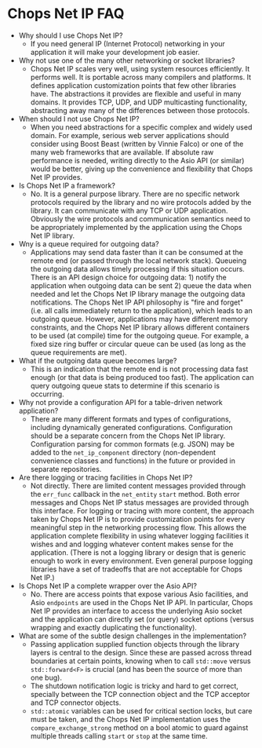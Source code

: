 # Chops Net IP FAQ

- Why should I use Chops Net IP?
  - If you need general IP (Internet Protocol) networking in your application it will make your development job easier.
- Why not use one of the many other networking or socket libraries?
  - Chops Net IP scales very well, using system resources efficiently. It performs well. It is portable across many compilers and platforms. It defines application customization points that few other libraries have. The abstractions it provides are flexible and useful in many domains. It provides TCP, UDP, and UDP multicasting functionality, abstracting away many of the differences between those protocols.
- When should I not use Chops Net IP?
  - When you need abstractions for a specific complex and widely used domain. For example, serious web server applications should consider using Boost Beast (written by Vinnie Falco) or one of the many web frameworks that are available. If absolute raw performance is needed, writing directly to the Asio API (or similar) would be better, giving up the convenience and flexibility that Chops Net IP provides.
- Is Chops Net IP a framework?
  - No. It is a general purpose library. There are no specific network protocols required by the library and no wire protocols added by the library. It can communicate with any TCP or UDP application. Obviously the wire protocols and communication semantics need to be appropriately implemented by the application using the Chops Net IP library.
- Wny is a queue required for outgoing data?
  - Applications may send data faster than it can be consumed at the remote end (or passed through the local network stack). Queueing the outgoing data allows timely processing if this situation occurs. There is an API design choice for outgoing data: 1) notify the application when outgoing data can be sent 2) queue the data when needed and let the Chops Net IP library manage the outgoing data notifications. The Chops Net IP API philosophy is "fire and forget" (i.e. all calls immediately return to the application), which leads to an outgoing queue. However, applications may have different memory constraints, and the Chops Net IP library allows different containers to be used (at compile) time for the outgoing queue. For example, a fixed size ring buffer or circular queue can be used (as long as the queue requirements are met).
- What if the outgoing data queue becomes large?
  - This is an indication that the remote end is not processing data fast enough (or that data is being produced too fast). The application can query outgoing queue stats to determine if this scenario is occurring.
- Why not provide a configuration API for a table-driven network application?
  - There are many different formats and types of configurations, including dynamically generated configurations. Configuration should be a separate concern from the Chops Net IP library. Configuration parsing for common formats (e.g. JSON) may be added to the `net_ip_component` directory (non-dependent convenience classes and functions) in the future or provided in separate repositories.
- Are there logging or tracing facilities in Chops Net IP?
  - Not directly. There are limited content messages provided through the `err_func` callback in the `net_entity` `start` method. Both error messages and Chops Net IP status messages are provided through this interface. For logging or tracing with more content, the approach taken by Chops Net IP is to provide customization points for every meaningful step in the networking processing flow. This allows the application complete flexibility in using whatever logging facilities it wishes and and logging whatever content makes sense for the application. (There is not a logging library or design that is generic enough to work in every environment. Even general purpose logging libraries have a set of tradeoffs that are not acceptable for Chops Net IP.)
- Is Chops Net IP a complete wrapper over the Asio API?
  - No. There are access points that expose various Asio facilities, and Asio `endpoints` are used in the Chops Net IP API. In particular, Chops Net IP provides an interface to access the underlying Asio socket and the application can directly set (or query) socket options (versus wrapping and exactly duplicating the functionality).
- What are some of the subtle design challenges in the implementation?
  - Passing application supplied function objects through the library layers is central to the design. Since these are passed across thread boundaries at certain points, knowing when to call `std::move` versus `std::forward<F>` is crucial (and has been the source of more than one bug).
  - The shutdown notification logic is tricky and hard to get correct, specially between the TCP connection object and the TCP acceptor and TCP connector objects.
  - `std::atomic` variables can be used for critical section locks, but care must be taken, and the Chops Net IP implementation uses the `compare_exchange_strong` method on a bool atomic to guard against multiple threads calling `start` or `stop` at the same time.

